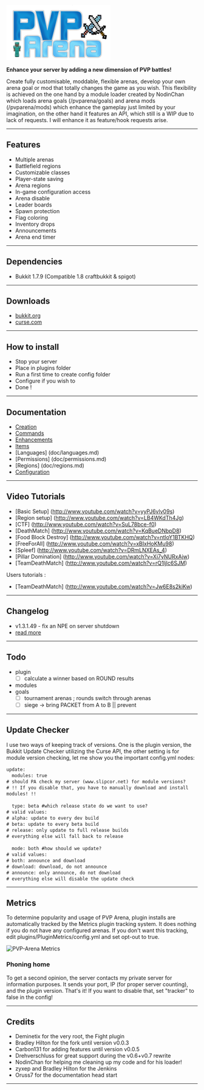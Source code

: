 ![PVP-Arena](/doc/images/logo.png)


**Enhance your server by adding a new dimension of PVP battles!**

Create fully customisable, moddable, flexible arenas, develop your own arena goal or mod that totally changes the game as you wish. 
This flexibility is achieved on the one hand by a module loader created by NodinChan which loads arena goals (/pvparena/goals) and arena mods (/pvparena/mods) which enhance the gameplay just limited by your imagination, on the other hand it features an API, which still is a WIP due to lack of requests. I will enhance it as feature/hook requests arise.


***


## Features

- Multiple arenas
- Battlefield regions
- Customizable classes
- Player-state saving
- Arena regions
- In-game configuration access
- Arena disable
- Leader boards
- Spawn protection
- Flag coloring
- Inventory drops
- Announcements
- Arena end timer

***

## Dependencies

- Bukkit 1.7.9 (Compatible 1.8 craftbukkit & spigot)

***

## Downloads

- [bukkit.org](http://dev.bukkit.org/bukkit-plugins/pvparena/)
- [curse.com](https://www.spigotmc.org/resources/pvp-arena.16584/)

***

## How to install

- Stop your server
- Place in plugins folder
- Run a first time to create config folder
- Configure if you wish to
- Done !

***

## Documentation

- [Creation](doc/creation.md)
- [Commands](doc/commands.md)
- [Enhancements](doc/enhancements.md)
- [Items](doc/items.md)
- [Languages] (doc/languages.md)
- [Permissions] (doc/permissions.md)
- [Regions] (doc/regions.md)
- [Configuration](doc/configuration.md)

***

## Video Tutorials

- [Basic Setup] (http://www.youtube.com/watch?v=yyPJ6vlv09s)
- [Region setup] (http://www.youtube.com/watch?v=LB4WKdTh4Jg)
- [CTF] (http://www.youtube.com/watch?v=SuL78bce-f0)
- [DeathMatch] (http://www.youtube.com/watch?v=KqBueDNbpD8)
- [Food Block Destroy] (http://www.youtube.com/watch?v=ntloY1BTKHQ)
- [FreeForAll] (http://www.youtube.com/watch?v=xBIxHoKMu98)
- [Spleef] (http://www.youtube.com/watch?v=DRmLNXEAs_4)
- [Pillar Domination] (http://www.youtube.com/watch?v=Xi7yNURxAjw)
- [TeamDeathMatch] (http://www.youtube.com/watch?v=rQ1ljlc6SJM)

Users tutorials :

- [TeamDeathMatch] (http://www.youtube.com/watch?v=Jw6E8s2kiKw)

***

## Changelog

- v1.3.1.49 - fix an NPE on server shutdown
- [read more](doc/changelog.md)

***

## Todo

- plugin
  - [ ] calculate a winner based on ROUND results
- modules
- goals
  - [ ] tournament arenas ; rounds switch through arenas
  - [ ] siege -> bring PACKET from A to B || prevent

***

## Update Checker
I use two ways of keeping track of versions. One is the plugin version, the Bukkit Update Checker utilizing the Curse API, 
the other setting is for module version checking, let me show you the important config.yml nodes:

    update:
      modules: true
    # should PA check my server (www.slipcor.net) for module versions?
    # !! If you disable that, you have to manually download and install modules! !!

      type: beta #which release state do we want to use?
    # valid values:
    # alpha: update to every dev build
    # beta: update to every beta build
    # release: only update to full release builds
    # everything else will fall back to release

      mode: both #how should we update?
    # valid values:
    # both: announce and download
    # download: download, do not announce
    # announce: only announce, do not download
    # everything else will disable the update check

***

## Metrics

To determine popularity and usage of PVP Arena, plugin installs are automatically tracked by the Metrics plugin tracking system. 
It does nothing if you do not have any configured arenas. If you don't want this tracking, edit plugins/PluginMetrics/config.yml and set opt-out to true.

![PVP-Arena Metrics](http://i.mcstats.org/pvparena/Global+Statistics.borderless.png)

### Phoning home

To get a second opinion, the server contacts my private server for information purposes. It sends your port, IP (for proper server counting), and the plugin version. 
That's it! If you want to disable that, set "tracker" to false in the config!

***

## Credits

- Deminetix for the very root, the Fight plugin
- Bradley Hilton for the fork until version v0.0.3
- Carbon131 for adding features until version v0.0.5
- Drehverschluss for great support during the v0.6+v0.7 rewrite
- NodinChan for helping me cleaning up my code and for his loader!
- zyxep and Bradley Hilton for the Jenkins
- Oruss7 for the documentation head start

***
